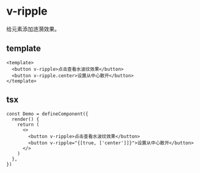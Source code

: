 # v-ripple

给元素添加涟漪效果。

## template

```vue
<template>
  <button v-ripple>点击查看水波纹效果</button>
  <button v-ripple.center>设置从中心散开</button>
</template>
```

## tsx

```tsx
const Demo = defineComponent({
  render() {
    return (
      <>
        <button v-ripple>点击查看水波纹效果</button>
        <button v-ripple="{[true, ['center']]}">设置从中心散开</button>
      </>
    )
  },
})
```
